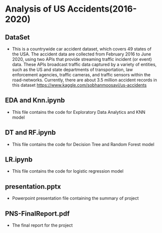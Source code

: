 # Analysis of US Accidents(2016-2020)


## DataSet
- This is a countrywide car accident dataset, which covers 49 states of the USA. The accident data are collected from February 2016 to June 2020, using two APIs that provide streaming traffic incident (or event) data. These APIs broadcast traffic data captured by a variety of entities, such as the US and state departments of transportation, law enforcement agencies, traffic cameras, and traffic sensors within the road-networks. Currently, there are about 3.5 million accident records in this dataset
https://www.kaggle.com/sobhanmoosavi/us-accidents
## EDA and Knn.ipynb
- This file contains the code for Exploratory Data Analytics and KNN model

## DT and RF.ipynb
- This file contains the code for Decision Tree and Random Forest model
 
## LR.ipynb
- This file contains the code for logistic regression model

## presentation.pptx
- Powerpoint presentation file containing the summary of project

## PNS-FinalReport.pdf 
- The final report for the project
